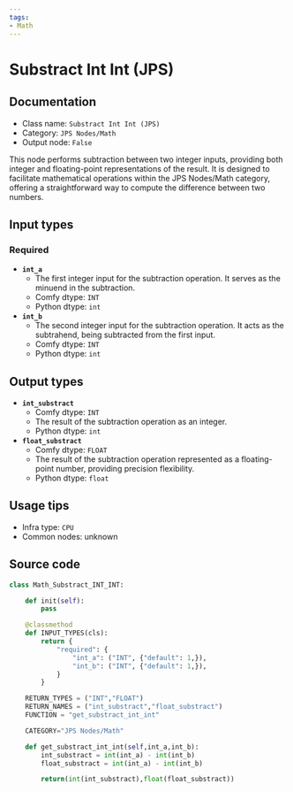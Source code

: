 ```yaml
---
tags:
- Math
---
```


# Substract Int Int (JPS)
## Documentation
- Class name: `Substract Int Int (JPS)`
- Category: `JPS Nodes/Math`
- Output node: `False`

This node performs subtraction between two integer inputs, providing both integer and floating-point representations of the result. It is designed to facilitate mathematical operations within the JPS Nodes/Math category, offering a straightforward way to compute the difference between two numbers.
## Input types
### Required
- **`int_a`**
    - The first integer input for the subtraction operation. It serves as the minuend in the subtraction.
    - Comfy dtype: `INT`
    - Python dtype: `int`
- **`int_b`**
    - The second integer input for the subtraction operation. It acts as the subtrahend, being subtracted from the first input.
    - Comfy dtype: `INT`
    - Python dtype: `int`
## Output types
- **`int_substract`**
    - Comfy dtype: `INT`
    - The result of the subtraction operation as an integer.
    - Python dtype: `int`
- **`float_substract`**
    - Comfy dtype: `FLOAT`
    - The result of the subtraction operation represented as a floating-point number, providing precision flexibility.
    - Python dtype: `float`
## Usage tips
- Infra type: `CPU`
- Common nodes: unknown


## Source code
```python
class Math_Substract_INT_INT:

    def init(self):
        pass

    @classmethod
    def INPUT_TYPES(cls):
        return {
            "required": {
                "int_a": ("INT", {"default": 1,}),
                "int_b": ("INT", {"default": 1,}),
            }
        }

    RETURN_TYPES = ("INT","FLOAT")
    RETURN_NAMES = ("int_substract","float_substract")
    FUNCTION = "get_substract_int_int"

    CATEGORY="JPS Nodes/Math"

    def get_substract_int_int(self,int_a,int_b):
        int_substract = int(int_a) - int(int_b)
        float_substract = int(int_a) - int(int_b)

        return(int(int_substract),float(float_substract))

```
